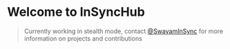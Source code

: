 # Welcome to InSyncHub

> Currently working in stealth mode, contact [@SwayamInSync](https://github.com/swayamInSync/) for more information on projects and contributions
